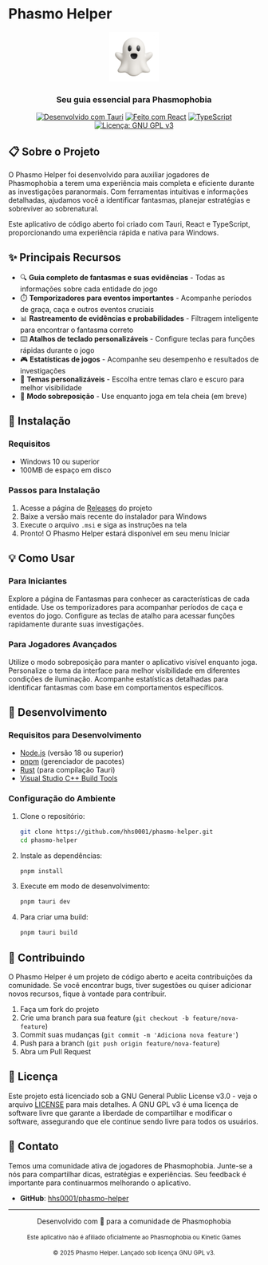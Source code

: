 # Phasmo Helper

<div align="center">
  <img src="./app-icon.png" alt="Phasmo Helper Logo" width="100" />
  <h3>Seu guia essencial para Phasmophobia</h3>
  
  [![Desenvolvido com Tauri](https://img.shields.io/badge/Tauri-tauri.app-blue)](https://tauri.app/)
  [![Feito com React](https://img.shields.io/badge/React-reactjs.org-blue)](https://reactjs.org/)
  [![TypeScript](https://img.shields.io/badge/TypeScript-www.typescriptlang.org-blue)](https://www.typescriptlang.org/)
  [![Licença: GNU GPL v3](https://img.shields.io/badge/Licença-GNU%20GPL%20v3-blue.svg)](https://www.gnu.org/licenses/gpl-3.0)
</div>

## 📋 Sobre o Projeto

O Phasmo Helper foi desenvolvido para auxiliar jogadores de Phasmophobia a terem uma experiência mais completa e eficiente durante as investigações paranormais. Com ferramentas intuitivas e informações detalhadas, ajudamos você a identificar fantasmas, planejar estratégias e sobreviver ao sobrenatural.

Este aplicativo de código aberto foi criado com Tauri, React e TypeScript, proporcionando uma experiência rápida e nativa para Windows.

## ✨ Principais Recursos

- 🔍 **Guia completo de fantasmas e suas evidências** - Todas as informações sobre cada entidade do jogo
- ⏱️ **Temporizadores para eventos importantes** - Acompanhe períodos de graça, caça e outros eventos cruciais
- 📊 **Rastreamento de evidências e probabilidades** - Filtragem inteligente para encontrar o fantasma correto
- ⌨️ **Atalhos de teclado personalizáveis** - Configure teclas para funções rápidas durante o jogo
- 🎮 **Estatísticas de jogos** - Acompanhe seu desempenho e resultados de investigações
- 🎨 **Temas personalizáveis** - Escolha entre temas claro e escuro para melhor visibilidade
- 📱 **Modo sobreposição** - Use enquanto joga em tela cheia (em breve)

## 🚀 Instalação

### Requisitos

- Windows 10 ou superior
- 100MB de espaço em disco

### Passos para Instalação

1. Acesse a página de [Releases](https://github.com/hhs0001/phasmo-helper/releases) do projeto
2. Baixe a versão mais recente do instalador para Windows
3. Execute o arquivo `.msi` e siga as instruções na tela
4. Pronto! O Phasmo Helper estará disponível em seu menu Iniciar

## 💡 Como Usar

### Para Iniciantes

Explore a página de Fantasmas para conhecer as características de cada entidade. Use os temporizadores para acompanhar períodos de caça e eventos do jogo. Configure as teclas de atalho para acessar funções rapidamente durante suas investigações.

### Para Jogadores Avançados

Utilize o modo sobreposição para manter o aplicativo visível enquanto joga. Personalize o tema da interface para melhor visibilidade em diferentes condições de iluminação. Acompanhe estatísticas detalhadas para identificar fantasmas com base em comportamentos específicos.

## 🔧 Desenvolvimento

### Requisitos para Desenvolvimento

- [Node.js](https://nodejs.org/) (versão 18 ou superior)
- [pnpm](https://pnpm.io/) (gerenciador de pacotes)
- [Rust](https://www.rust-lang.org/) (para compilação Tauri)
- [Visual Studio C++ Build Tools](https://visualstudio.microsoft.com/visual-cpp-build-tools/)

### Configuração do Ambiente

1. Clone o repositório:
   ```bash
   git clone https://github.com/hhs0001/phasmo-helper.git
   cd phasmo-helper
   ```

2. Instale as dependências:
   ```bash
   pnpm install
   ```

3. Execute em modo de desenvolvimento:
   ```bash
   pnpm tauri dev
   ```

4. Para criar uma build:
   ```bash
   pnpm tauri build
   ```

## 🤝 Contribuindo

O Phasmo Helper é um projeto de código aberto e aceita contribuições da comunidade. Se você encontrar bugs, tiver sugestões ou quiser adicionar novos recursos, fique à vontade para contribuir.

1. Faça um fork do projeto
2. Crie uma branch para sua feature (`git checkout -b feature/nova-feature`)
3. Commit suas mudanças (`git commit -m 'Adiciona nova feature'`)
4. Push para a branch (`git push origin feature/nova-feature`)
5. Abra um Pull Request

## 📄 Licença

Este projeto está licenciado sob a GNU General Public License v3.0 - veja o arquivo [LICENSE](LICENSE) para mais detalhes. A GNU GPL v3 é uma licença de software livre que garante a liberdade de compartilhar e modificar o software, assegurando que ele continue sendo livre para todos os usuários.

## 📱 Contato

Temos uma comunidade ativa de jogadores de Phasmophobia. Junte-se a nós para compartilhar dicas, estratégias e experiências. Seu feedback é importante para continuarmos melhorando o aplicativo.

- **GitHub**: [hhs0001/phasmo-helper](https://github.com/hhs0001/phasmo-helper)

---

<div align="center">
  <p>Desenvolvido com 👻 para a comunidade de Phasmophobia</p>
  <p><small>Este aplicativo não é afiliado oficialmente ao Phasmophobia ou Kinetic Games</small></p>
  <p><small>© 2025 Phasmo Helper. Lançado sob licença GNU GPL v3.</small></p>
</div>
